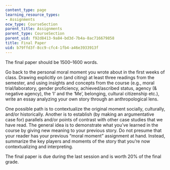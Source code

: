 ```yaml
---
content_type: page
learning_resource_types:
- Assignments
ocw_type: CourseSection
parent_title: Assignments
parent_type: CourseSection
parent_uid: f92d8413-9a84-bd3d-7b4a-8ac716679858
title: Final Paper
uid: b79ffd3f-8cc9-cfc4-1fb4-a46e3933913f
---
```


The final paper should be 1500–1600 words.

Go back to the personal moral moment you wrote about in the first weeks of class. Drawing explicitly on (and citing) at least three readings from the semester, and using insights and concepts from the course (e.g., moral trial/laboratory, gender proficiency, achieved/ascribed status, agency (& negative agency), the ‘I’ and the ‘Me’, belonging, cultural citizenship etc.), write an essay analyzing your own story through an anthropological lens.

One possible path is to contextualize the original moment socially, culturally, and/or historically. Another is to establish (by making an argumentative case for) parallels and/or points of contrast with other case studies that we have read. The general idea is to demonstrate what you’ve learned in the course by giving new meaning to your previous story. Do not presume that your reader has your previous “moral moment” assignment at hand. Instead, summarize the key players and moments of the story that you’re now contextualizing and interpreting. 

The final paper is due during the last session and is worth 20% of the final grade.